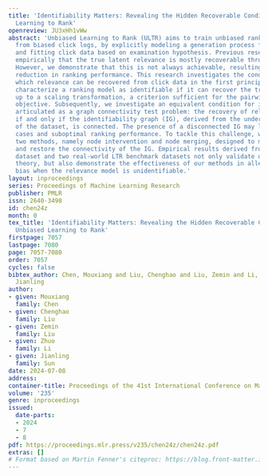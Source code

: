 ```yaml
---
title: 'Identifiability Matters: Revealing the Hidden Recoverable Condition in Unbiased
  Learning to Rank'
openreview: JU3xHh1vWw
abstract: 'Unbiased Learning to Rank (ULTR) aims to train unbiased ranking models
  from biased click logs, by explicitly modeling a generation process for user behavior
  and fitting click data based on examination hypothesis. Previous research found
  empirically that the true latent relevance is mostly recoverable through click fitting.
  However, we demonstrate that this is not always achievable, resulting in a significant
  reduction in ranking performance. This research investigates the conditions under
  which relevance can be recovered from click data in the first principle. We initially
  characterize a ranking model as identifiable if it can recover the true relevance
  up to a scaling transformation, a criterion sufficient for the pairwise ranking
  objective. Subsequently, we investigate an equivalent condition for identifiability,
  articulated as a graph connectivity test problem: the recovery of relevance is feasible
  if and only if the identifiability graph (IG), derived from the underlying structure
  of the dataset, is connected. The presence of a disconnected IG may lead to degenerate
  cases and suboptimal ranking performance. To tackle this challenge, we introduce
  two methods, namely node intervention and node merging, designed to modify the dataset
  and restore the connectivity of the IG. Empirical results derived from a simulated
  dataset and two real-world LTR benchmark datasets not only validate our proposed
  theory, but also demonstrate the effectiveness of our methods in alleviating data
  bias when the relevance model is unidentifiable.'
layout: inproceedings
series: Proceedings of Machine Learning Research
publisher: PMLR
issn: 2640-3498
id: chen24z
month: 0
tex_title: 'Identifiability Matters: Revealing the Hidden Recoverable Condition in
  Unbiased Learning to Rank'
firstpage: 7057
lastpage: 7080
page: 7057-7080
order: 7057
cycles: false
bibtex_author: Chen, Mouxiang and Liu, Chenghao and Liu, Zemin and Li, Zhuo and Sun,
  Jianling
author:
- given: Mouxiang
  family: Chen
- given: Chenghao
  family: Liu
- given: Zemin
  family: Liu
- given: Zhuo
  family: Li
- given: Jianling
  family: Sun
date: 2024-07-08
address:
container-title: Proceedings of the 41st International Conference on Machine Learning
volume: '235'
genre: inproceedings
issued:
  date-parts:
  - 2024
  - 7
  - 8
pdf: https://proceedings.mlr.press/v235/chen24z/chen24z.pdf
extras: []
# Format based on Martin Fenner's citeproc: https://blog.front-matter.io/posts/citeproc-yaml-for-bibliographies/
---
```

